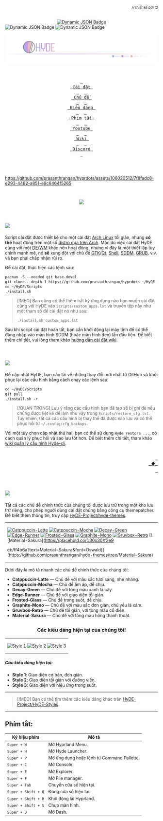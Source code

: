 ###### *<div align="right"><sub>// thiết kế bởi t2</sub></div>*
<div align = center>
    <a href="https://discord.gg/AYbJ9MJez7">
<img alt="Dynamic JSON Badge" src="https://img.shields.io/badge/dynamic/json?url=https%3A%2F%2Fdiscordapp.com%2Fapi%2Finvites%2FmT5YqjaJFh%3Fwith_counts%3Dtrue&query=%24.approximate_member_count&suffix=%20members&style=for-the-badge&logo=discord&logoSize=auto&label=The%20HyDe%20Project&labelColor=ebbcba&color=c79bf0">
    </a>
</div>

<img alt="Dynamic JSON Badge" src="https://img.shields.io/badge/dynamic/json?url=https%3A%2F%2Fdiscordapp.com%2Fapi%2Finvites%2FmT5YqjaJFh%3Fwith_counts%3Dtrue&query=%24.approximate_member_count&suffix=%20members&style=for-the-badge&logo=discord&logoSize=auto&label=The%20HyDe%20Project&labelColor=ebbcba&color=c79bf0">

<img alt="Dynamic JSON Badge" src="https://img.shields.io/badge/dynamic/json?url=https%3A%2F%2Fdiscordapp.com%2Fapi%2Finvites%2FmT5YqjaJFh%3Fwith_counts%3Dtrue&query=%24.approximate_presence_count&suffix=%20online&style=for-the-badge&logo=discord&logoSize=auto&label=The%20HyDe%20Project&labelColor=ebbcba&color=c79bf0">

<div align="center">

![hyde_banner](https://raw.githubusercontent.com/prasanthrangan/hyprdots/main/Source/assets/hyde_banner.png)

<br>

  <a href="#installation"><kbd> <br> Cài đặt <br> </kbd></a>&ensp;&ensp;
  <a href="#themes"><kbd> <br> Chủ đề <br> </kbd></a>&ensp;&ensp;
  <a href="#styles"><kbd> <br> Kiểu dáng <br> </kbd></a>&ensp;&ensp;
  <a href="#keybindings"><kbd> <br> Phím tắt <br> </kbd></a>&ensp;&ensp;
  <a href="https://www.youtube.com/watch?v=2rWqdKU1vu8&list=PLt8rU_ebLsc5yEHUVsAQTqokIBMtx3RFY&index=1"><kbd> <br> Youtube <br> </kbd></a>&ensp;&ensp;
  <a href="https://github.com/prasanthrangan/hyprdots/wiki"><kbd> <br> Wiki <br> </kbd></a>&ensp;&ensp;
  <a href="https://discord.gg/qWehcFJxPa"><kbd> <br> Discord <br> </kbd></a>

</div><br><br>

https://github.com/prasanthrangan/hyprdots/assets/106020512/7f8fadc8-e293-4482-a851-e9c6464f5265

<br><div align="center"><img width="12%" src="Source/assets/Arch.svg"/><br></div>

<a id="installation"></a>  
<img src="Source/assets/Installation.gif" width="200"/>
---

Script cài đặt được thiết kế cho một cài đặt [Arch Linux](https://wiki.archlinux.org/title/Arch_Linux) tối giản, nhưng **có thể** hoạt động trên một số [distro dựa trên Arch](https://wiki.archlinux.org/title/Arch-based_distributions).
Mặc dù việc cài đặt HyDE cùng với một [DE](https://wiki.archlinux.org/title/Desktop_environment)/[WM](https://wiki.archlinux.org/title/Window_manager) khác nên hoạt động, nhưng vì đây là một thiết lập tùy chỉnh mạnh mẽ, nó **sẽ** xung đột với chủ đề [GTK](https://wiki.archlinux.org/title/GTK)/[Qt](https://wiki.archlinux.org/title/Qt), [Shell](https://wiki.archlinux.org/title/Command-line_shell), [SDDM](https://wiki.archlinux.org/title/SDDM), [GRUB](https://wiki.archlinux.org/title/GRUB), v.v. và bạn phải chấp nhận rủi ro.

Để cài đặt, thực hiện các lệnh sau:

```shell
pacman -S --needed git base-devel
git clone --depth 1 https://github.com/prasanthrangan/hyprdots ~/HyDE
cd ~/HyDE/Scripts
./install.sh
```

> [!MẸO]
> Bạn cũng có thể thêm bất kỳ ứng dụng nào bạn muốn cài đặt cùng với HyDE vào `Scripts/custom_apps.lst` và truyền tệp này như một tham số để cài đặt nó như sau:
>
> ```shell
> ./install.sh custom_apps.lst
> ```

Sau khi script cài đặt hoàn tất, bạn cần khởi động lại máy tính để có thể đăng nhập vào màn hình SDDM (hoặc màn hình đen) lần đầu tiên.
Để biết thêm chi tiết, vui lòng tham khảo [hướng dẫn cài đặt wiki](https://github.com/prasanthrangan/hyprdots/wiki/Installation).

<a id="updating"></a>  
<img src="Source/assets/Updating.gif" width="200"/>
---

Để cập nhật HyDE, bạn cần tải về những thay đổi mới nhất từ GitHub và khôi phục lại các cấu hình bằng cách chạy các lệnh sau:

```shell
cd ~/HyDE/Scripts
git pull
./install.sh -r
```

> [!QUAN TRỌNG]
> Lưu ý rằng các cấu hình bạn đã tạo sẽ bị ghi đè nếu chúng được liệt kê để làm như vậy trong `Scripts/restore_cfg.lst`.
> Tuy nhiên, tất cả các cấu hình bị thay thế đã được sao lưu và có thể phục hồi từ `~/.config/cfg_backups`.

Với một tùy chọn cập nhật thứ hai, bạn có thể sử dụng `Hyde restore ...`, có cách quản lý phục hồi và sao lưu tốt hơn.
Để biết thêm chi tiết, tham khảo [wiki quản lý cấu hình Hyde-cli](https://github.com/kRHYME7/Hyde-cli/wiki/Dots-Management).

<div align="right">
  <br>
  <a href="#-design-by-t2"><kbd> <br> 🡅 <br> </kbd></a>
</div>

<a id="themes"></a>  
<img src="Source/assets/Themes.gif" width="200"/>
---

Tất cả các chủ đề chính thức của chúng tôi được lưu trữ trong một kho lưu trữ riêng, cho phép người dùng cài đặt chúng bằng công cụ themepatcher.
Để biết thêm thông tin, truy cập [HyDE-Project/hyde-themes](https://github.com/HyDE-Project/hyde-themes). 

<div align="center">
  <table><tr><td>

[![Catppuccin-Latte](https://placehold.co/130x30/dd7878/eff1f5?text=Catppuccin-Latte&font=Oswald)](https://github.com/prasanthrangan/hyde-themes/tree/Catppuccin-Latte)
[![Catppuccin-Mocha](https://placehold.co/130x30/b4befe/11111b?text=Catppuccin-Mocha&font=Oswald)](https://github.com/prasanthrangan/hyde-themes/tree/Catppuccin-Mocha)
[![Decay-Green](https://placehold.co/130x30/90ceaa/151720?text=Decay-Green&font=Oswald)](https://github.com/prasanthrangan/hyde-themes/tree/Decay-Green)
[![Edge-Runner](https://placehold.co/130x30/fada16/000000?text=Edge-Runner&font=Oswald)](https://github.com/prasanthrangan/hyde-themes/tree/Edge-Runner)
[![Frosted-Glass](https://placehold.co/130x30/7ed6ff/1e4c84?text=Frosted-Glass&font=Oswald)](https://github.com/prasanthrangan/hyde-themes/tree/Frosted-Glass)
[![Graphite-Mono](https://placehold.co/130x30/a6a6a6/262626?text=Graphite-Mono&font=Oswald)](https://github.com/prasanthrangan/hyde-themes/tree/Graphite-Mono)
[![Gruvbox-Retro](https://placehold.co/130x30/475437/B5CC97?text=Gruvbox-Retro&font=Oswald)](https://github.com/prasanthrangan/hyde-themes/tree/Gruvbox-Retro)
[![Material-Sakura](https://placehold.co/130x30/f2e9

eb/ff4b6a?text=Material-Sakura&font=Oswald)](https://github.com/prasanthrangan/hyde-themes/tree/Material-Sakura)

  </td></tr></table>
</div>

Dưới đây là mô tả nhanh các chủ đề chính thức của chúng tôi:

- **Catppuccin-Latte** — Chủ đề với màu sắc tươi sáng, nhẹ nhàng.
- **Catppuccin-Mocha** — Chủ đề ấm áp, dễ chịu.
- **Decay-Green** — Chủ đề với tông màu xanh lá cây.
- **Edge-Runner** — Chủ đề với giao diện tối giản.
- **Frosted-Glass** — Chủ đề trong suốt, dễ chịu.
- **Graphite-Mono** — Chủ đề với màu sắc đơn giản, chủ yếu là xám.
- **Gruvbox-Retro** — Chủ đề tối giản, với tông màu cổ điển.
- **Material-Sakura** — Chủ đề với tông màu hồng thanh thoát.

<a id="styles"></a>  
---

<div align="center">

### Các kiểu dáng hiện tại của chúng tôi!

<table><tr><td>

[![Style 1](https://placehold.co/130x30/70a8af/23282e?text=Style%201&font=Oswald)](https://github.com/prasanthrangan/hyde-themes/tree/Style-1)
[![Style 2](https://placehold.co/130x30/dfaddd/732b5b?text=Style%202&font=Oswald)](https://github.com/prasanthrangan/hyde-themes/tree/Style-2)
[![Style 3](https://placehold.co/130x30/f0ef8c/2b3847?text=Style%203&font=Oswald)](https://github.com/prasanthrangan/hyde-themes/tree/Style-3)

</td></tr></table>

</div>

##### Các kiểu dáng hiện tại:
- **Style 1**: Giao diện cơ bản, đơn giản.
- **Style 2**: Giao diện tối giản với đường viền.
- **Style 3**: Giao diện với hiệu ứng trong suốt. 

---

> [!MẸO]
> Bạn có thể tìm thêm các kiểu dáng khác trên [HyDE-Project/HyDE-Styles](https://github.com/HyDE-Project/HyDE-Styles).

<a id="keybindings"></a>  

---

## Phím tắt:

| Ký hiệu phím        | Mô tả                                                                 |
|---------------------|------------------------------------------------------------------------|
| `Super + W`          | Mở Hyprland Menu.                                                      |
| `Super + H`          | Mở Hyde Launcher.                                                      |
| `Super + P`          | Mở ứng dụng hoặc lệnh từ Command Pallette.                              |
| `Super + C`          | Mở Console.                                                           |
| `Super + E`          | Mở Explorer.                                                          |
| `Super + F`          | Mở File manager.                                                      |
| `Super + Tab`        | Chuyển cửa sổ hiện tại.                                               |
| `Super + Shift + Q`  | Đóng cửa sổ hiện tại.                                                 |
| `Super + Shift + R`  | Khởi động lại Hyprland.                                               |
| `Super + Shift + S`  | Chụp màn hình.                                                       |
| `Super + D`          | Mở Dash.                                                              |
